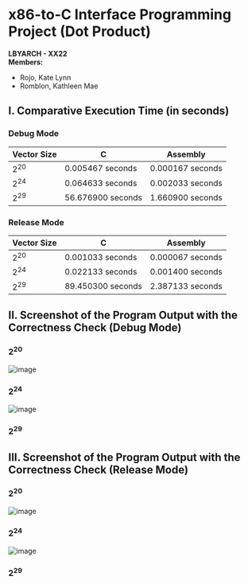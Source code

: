 # x86-to-C Interface Programming Project (Dot Product)
**LBYARCH - XX22** <br>
**Members:**
- Rojo, Kate Lynn
- Romblon, Kathleen Mae

## I. Comparative Execution Time (in seconds)

### Debug Mode
| Vector Size     |         C         |     Assembly    | 
| --------------- | ------------------| --------------- | 
| 2<sup>20</sup>  |  0.005467 seconds | 0.000167 seconds|
| 2<sup>24</sup>  |  0.064633 seconds | 0.002033 seconds|
| 2<sup>29</sup>  | 56.676900 seconds | 1.660900 seconds|


### Release Mode
| Vector Size     |         C         |     Assembly    | 
| --------------- | ------------------| --------------- | 
| 2<sup>20</sup>  |  0.001033 seconds | 0.000067 seconds|
| 2<sup>24</sup>  |  0.022133 seconds | 0.001400 seconds|
| 2<sup>29</sup>  | 89.450300 seconds | 2.387133 seconds|

## II. Screenshot of the Program Output with the Correctness Check (Debug Mode)

### 2<sup>20</sup>
![image](https://github.com/kit-kate15/LBYARCH-x86-to-C-interface-programming-project/assets/105538604/3b3b1b27-ec23-4fb8-a191-7abc49395aee)

### 2<sup>24</sup>
![image](https://github.com/kit-kate15/LBYARCH-x86-to-C-interface-programming-project/assets/105538604/074628e6-c479-4af0-9b5a-e97615a9dc68)

### 2<sup>29</sup>


## III. Screenshot of the Program Output with the Correctness Check (Release Mode)

### 2<sup>20</sup>
![image](https://github.com/kit-kate15/LBYARCH-x86-to-C-interface-programming-project/assets/106814132/36c09fbc-51c3-44d9-9a84-f0321dbde57b)

### 2<sup>24</sup>
![image](https://github.com/kit-kate15/LBYARCH-x86-to-C-interface-programming-project/assets/106814132/56725985-05f8-4f68-817c-e2b61f698525)

### 2<sup>29</sup>

